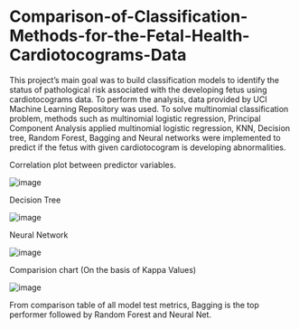 # Comparison-of-Classification-Methods-for-the-Fetal-Health-Cardiotocograms-Data
This project’s main goal was to build classification models to identify the status of pathological risk associated with the developing fetus using cardiotocograms data. 
To perform the analysis, data provided by UCI Machine Learning Repository was used. 
To solve multinomial classification problem, methods such as multinomial logistic regression, Principal Component Analysis applied multinomial logistic regression, KNN, 
Decision tree, Random Forest, Bagging and Neural networks were implemented to predict if the fetus with given cardiotocogram is developing abnormalities.

Correlation plot between predictor variables.

![image](https://user-images.githubusercontent.com/111830763/228022920-57e78934-2810-49a7-aa65-2eaba75db2ce.png)

Decision Tree

![image](https://user-images.githubusercontent.com/111830763/228025881-e7344527-b3f2-4a28-b5cd-86374d160724.png)

Neural Network

![image](https://user-images.githubusercontent.com/111830763/228026083-849531c2-50c3-4365-93bd-d03fff21d4ec.png)

Comparision chart (On the basis of Kappa Values)

![image](https://user-images.githubusercontent.com/111830763/228033493-2195b743-1030-4a08-8a21-07d07a43a04e.png)

From comparison table of all model test metrics, Bagging is the top performer followed by Random Forest and Neural Net.
